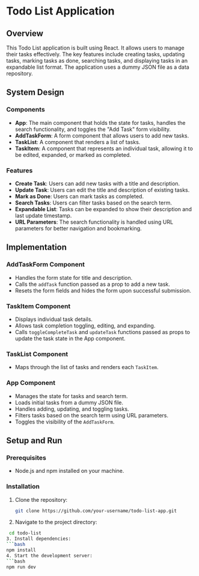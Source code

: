 # Todo List Application

## Overview

This Todo List application is built using React. It allows users to manage their tasks effectively. The key features include creating tasks, updating tasks, marking tasks as done, searching tasks, and displaying tasks in an expandable list format. The application uses a dummy JSON file as a data repository.

## System Design

### Components
- **App**: The main component that holds the state for tasks, handles the search functionality, and toggles the "Add Task" form visibility.
- **AddTaskForm**: A form component that allows users to add new tasks.
- **TaskList**: A component that renders a list of tasks.
- **TaskItem**: A component that represents an individual task, allowing it to be edited, expanded, or marked as completed.

### Features
- **Create Task**: Users can add new tasks with a title and description.
- **Update Task**: Users can edit the title and description of existing tasks.
- **Mark as Done**: Users can mark tasks as completed.
- **Search Tasks**: Users can filter tasks based on the search term.
- **Expandable List**: Tasks can be expanded to show their description and last update timestamp.
- **URL Parameters**: The search functionality is handled using URL parameters for better navigation and bookmarking.

## Implementation

### AddTaskForm Component
- Handles the form state for title and description.
- Calls the `addTask` function passed as a prop to add a new task.
- Resets the form fields and hides the form upon successful submission.

### TaskItem Component
- Displays individual task details.
- Allows task completion toggling, editing, and expanding.
- Calls `toggleCompleteTask` and `updateTask` functions passed as props to update the task state in the App component.

### TaskList Component
- Maps through the list of tasks and renders each `TaskItem`.

### App Component
- Manages the state for tasks and search term.
- Loads initial tasks from a dummy JSON file.
- Handles adding, updating, and toggling tasks.
- Filters tasks based on the search term using URL parameters.
- Toggles the visibility of the `AddTaskForm`.

## Setup and Run

### Prerequisites
- Node.js and npm installed on your machine.

### Installation
1. Clone the repository:
   ```bash
   git clone https://github.com/your-username/todo-list-app.git
2. Navigate to the project directory:
  ```bash
   cd todo-list 
3. Install dependencies:
  ```bash
  npm install
4. Start the development server:
  ```bash
  npm run dev
